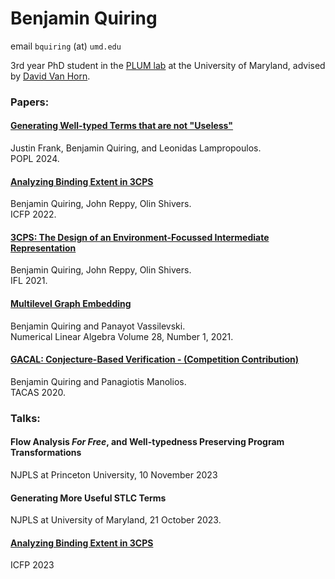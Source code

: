 # Benjamin Quiring
email `bquiring` (at) `umd.edu`

3rd year PhD student in the [PLUM lab](https://plum-umd.github.io/) at the University of Maryland, advised by [David Van Horn](https://www.cs.umd.edu/~dvanhorn/).


### Papers:

#### [Generating Well-typed Terms that are not "Useless"](https://lemonidas.github.io/pdf/NotUseless.pdf)
Justin Frank, Benjamin Quiring, and Leonidas Lampropoulos. \
POPL 2024.

#### [Analyzing Binding Extent in 3CPS](https://dl.acm.org/doi/pdf/10.1145/3547645)
Benjamin Quiring, John Reppy, Olin Shivers. \
ICFP 2022.

#### [3CPS: The Design of an Environment-Focussed Intermediate Representation](https://dl.acm.org/doi/pdf/10.1145/3544885.3544889)
Benjamin Quiring, John Reppy, Olin Shivers. \
IFL 2021.

#### [Multilevel Graph Embedding](https://web.pdx.edu/~panayot/IM-971424-4.pdf)
Benjamin Quiring and Panayot Vassilevski. \
Numerical Linear Algebra Volume 28, Number 1, 2021.

#### [GACAL: Conjecture-Based Verification - (Competition Contribution)](https://www.khoury.northeastern.edu/home/pete/pub/tacas-2020.pdf)
Benjamin Quiring and Panagiotis Manolios. \
TACAS 2020.


### Talks:

#### Flow Analysis <em>For Free</em>, and Well-typedness Preserving Program Transformations
NJPLS at Princeton University, 10 November 2023

#### Generating More Useful STLC Terms
NJPLS at University of Maryland, 21 October 2023.

#### [Analyzing Binding Extent in 3CPS](https://www.youtube.com/watch?v=lO1D88QK-UI)
ICFP 2023
